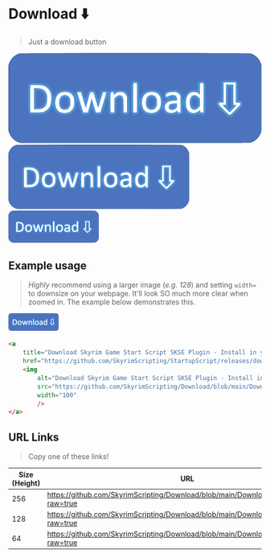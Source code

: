 # Download ⬇️

> Just a download button

![Download Button 256](DownloadButton_256.png)
![Download Button 128](DownloadButton_128.png)
![Download Button 64](DownloadButton_64.png)

## Example usage

> *Highly* recommend using a larger image (_e.g. 128_) and setting `width=` to downsize on your webpage. It'll look SO much more clear when zoomed in. The example below demonstrates this.

<a 
    title="Download Skyrim Game Start Script SKSE Plugin - Install in your Mod Manager"
    href="https://github.com/SkyrimScripting/StartupScript/releases/download/0.0.1/StartupScript.7z">
    <img
        alt="Download Skyrim Game Start Script SKSE Plugin - Install in your Mod Manager"
        src="https://github.com/SkyrimScripting/Download/blob/main/DownloadButton_256.png?raw=true"
        width="100"
        />
</a>

```html
<a 
    title="Download Skyrim Game Start Script SKSE Plugin - Install in your Mod Manager"
    href="https://github.com/SkyrimScripting/StartupScript/releases/download/0.0.1/StartupScript.7z">
    <img
        alt="Download Skyrim Game Start Script SKSE Plugin - Install in your Mod Manager"
        src="https://github.com/SkyrimScripting/Download/blob/main/DownloadButton_256.png?raw=true"
        width="100"
        />
</a>
```

## URL Links

> Copy one of these links!

| Size (Height) | URL |
|------|-----|
| 256 | https://github.com/SkyrimScripting/Download/blob/main/DownloadButton_256.png?raw=true |
| 128 | https://github.com/SkyrimScripting/Download/blob/main/DownloadButton_128.png?raw=true |
| 64 | https://github.com/SkyrimScripting/Download/blob/main/DownloadButton_64.png?raw=true |

